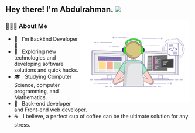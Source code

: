<h2> Hey there! I'm Abdulrahman. <img src="https://github.com/souvikguria98/souvikguria98/blob/master/Hi.gif" width="25"></h2>
<img align="right" alt="GIF" src="https://raw.githubusercontent.com/devSouvik/devSouvik/master/gif3.gif" width="300"/>


<h3> 👨🏻‍💻 About Me </h3>

- 🔭 &nbsp; I’m BackEnd Developer 🤔
- 🤔 &nbsp; Exploring new technologies and developing software solutions and quick hacks.
- 🎓 &nbsp; Studying Computer Science, computer programming, and Mathematics.
- 💼 &nbsp; Back-end developer and Front-end web developer.
- ☕ &nbsp; I believe, a perfect cup of coffee can be the ultimate solution for any stress. 

<!-- <h3>🛠 Tech Stack</h3>

- 💻 &nbsp; JavaScript | ES6 | PHP | OOP | MVC | Laravel | GoLang | Solidity
- 🛢 &nbsp;  MySQL | SQL | CMD
- 🌐 &nbsp; DesignAPI | SwaggerAPI | Design Database | JWT | API Documentaion
- 🔧 &nbsp; Visual Studio code | Git
- 🖥 &nbsp; Adobe Xd | Illustrator | Photoshop -->

<br>
<!--
<a href="https://app.daily.dev/theamasoud" width="300"><img src="https://api.daily.dev/devcards/86f458e50645438481204ed21030de9e.png?r=pyx" width="400" alt="Abdulrahman Masoud's Dev Card"/></a>-->
<!--
<br>
<img align="center" src="https://github-readme-stats.vercel.app/api?username=abdulrahmanmasoud&include_all_commits=true&count_private=true&show_icons=true&line_height=20&title_color=7A7ADB&icon_color=2234AE&text_color=D3D3D3&bg_color=0,000000,130F40" alt="AbdulrahmanMasoud's Github Stats">

</br>

[![Top Langs](https://github-readme-stats.vercel.app/api/top-langs/?username=abdulrahmanmasoud&layout=compact&text_color=daf7dc&bg_color=151515)](https://github.com/abdulrahmanmasoud/github-readme-stats)
-->

<h3> 🤝🏻 Connect with Me </h3>

<p align="center">
 &nbsp; <a href="https://dev.to/theamasoud" target="_blank" rel="noopener noreferrer"><img src="https://img.icons8.com/plasticine/100/000000/dev.png" width="50" alt="DEV"/></a>  
&nbsp; <a href="https://facebook.com/abdulrahmanmasoudofficial" target="_blank" rel="noopener noreferrer"><img src="https://img.icons8.com/plasticine/100/000000/facebook.png" width="50" /></a>  
 &nbsp; <a href="https://twitter.com/theamasoud" target="_blank" rel="noopener noreferrer"><img src="https://img.icons8.com/plasticine/100/000000/twitter.png" width="50" /></a>  
&nbsp; <a href="https://www.instagram.com/_abdulrahmanmasoud_/" target="_blank" rel="noopener noreferrer"><img src="https://img.icons8.com/plasticine/100/000000/instagram-new.png" width="50" /></a>  
&nbsp; <a href="https://www.linkedin.com/in/abdulrahmanmasoudofficial/" target="_blank" rel="noopener noreferrer"><img src="https://img.icons8.com/plasticine/100/000000/linkedin.png" width="50" /></a>
&nbsp; <a href="mailto:abdulrahman.masoud.official@gmail.com" target="_blank" rel="noopener noreferrer"><img src="https://img.icons8.com/plasticine/100/000000/gmail.png"  width="50" /></a>
  &nbsp; <a href="https://stackoverflow.com/users/10334589/abdulrahman" target="_blank" rel="noopener noreferrer"><img src="https://upload.wikimedia.org/wikipedia/commons/thumb/e/ef/Stack_Overflow_icon.svg/768px-Stack_Overflow_icon.svg.png" width="50" /></a>

</p>

